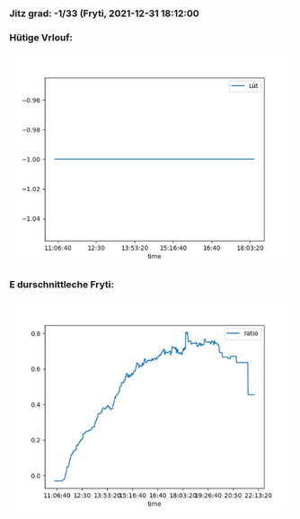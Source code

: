 ### Jitz grad: -1/33 (Fryti, 2021-12-31 18:12:00

### Hütige Vrlouf:
![Graph](Today.png)

### E durschnittleche Fryti:
![Graph](Fryti.png)